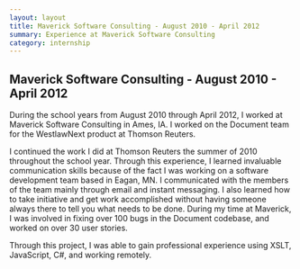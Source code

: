 ```yaml
---
layout: layout
title: Maverick Software Consulting - August 2010 - April 2012
summary: Experience at Maverick Software Consulting
category: internship
---
```


## Maverick Software Consulting - August 2010 - April 2012

During the school years from August 2010 through April 2012, I worked at Maverick Software Consulting in Ames, IA. I worked on the Document team for the WestlawNext product at Thomson Reuters.

I continued the work I did at Thomson Reuters the summer of 2010 throughout the school year. Through this experience, I learned invaluable communication skills because of the fact I was working on a software development team based in Eagan, MN. I communicated with the members of the team mainly through email and instant messaging. I also learned how to take initiative and get work accomplished without having someone always there to tell you what needs to be done. During my time at Maverick, I was involved in fixing over 100 bugs in the Document codebase, and worked on over 30 user stories.

Through this project, I was able to gain professional experience using XSLT, JavaScript, C#, and working remotely.
